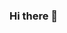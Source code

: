 ### Hi there 👋

<!--
**Tshering369/Tshering369** is a ✨ _special_ ✨ repository because its `README.md` (this file) appears on your GitHub profile.

Here are some ideas to get you started:

- 🔭 I’m currently studying in College of Science and Technoloy in Bhutan
- 🌱 I’m currently learning Electronic and Communication Engineering
- 👯 I’m looking to collaborate with my Friends on any embedded project
- ⚡ Fun fact: I like sleeping✌
-->
